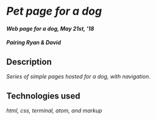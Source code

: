 # _Pet page for a dog_

#### _Web page for a dog, May 21st, '18_

#### _**Pairing Ryan & David**_

## Description

_Series of simple pages hosted for a dog, with navigation._

## Technologies used

_html, css, terminal, atom, and markup_
